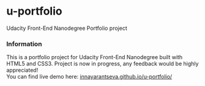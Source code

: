 # u-portfolio
Udacity Front-End Nanodegree Portfolio project

### Information
This is a portfolio project for Udacity Front-End Nanodegree built with HTML5 and CSS3. Project is now in progress, any feedback would be highly appreciated!  
You can find live demo here: [innayarantseva.github.io/u-portfolio/](https://innayarantseva.github.io/u-portfolio/)
